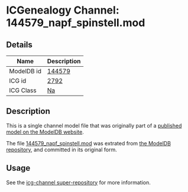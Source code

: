 # ICGenealogy Channel: 144579\_napf\_spinstell.mod

## Details

Name | Description
---- | -----------
ModelDB id | [144579](http://senselab.med.yale.edu/ModelDB/ShowModel.cshtml?model=144579)
ICG id | [2792](http://icg.neurotheory.ox.ac.uk/channels/2/2792)
ICG Class | [Na](http://icg.neurotheory.ox.ac.uk/channels/2)

## Description

This is a single channel model file that was originally part of a [published model on the ModelDB website](http://senselab.med.yale.edu/mModelDB/ShowModel.cshtml?model=144579).

The file [144579\_napf\_spinstell.mod](144579_napf_spinstell.mod) was extrated from [the ModelDB repository](http://senselab.med.yale.edu/ModelDB/ShowModel.cshtml?model=144579), and committed in its original form.

## Usage

See the [icg-channel super-repository](https://github.com/icgenealogy/icg-channels) for more information.